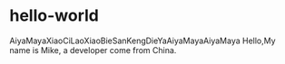 # hello-world
AiyaMayaXiaoCiLaoXiaoBieSanKengDieYaAiyaMayaAiyaMaya
Hello,My name is Mike, a developer come from China.
